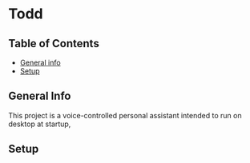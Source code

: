# Todd

## Table of Contents
* [General info](#general-info)
* [Setup](#setup)

## General Info
This project is a voice-controlled personal assistant intended to run on desktop at startup, 
## Setup

